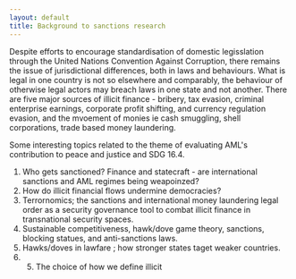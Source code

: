 ```yaml
---
layout: default
title: Background to sanctions research
---
```


Despite efforts to encourage standardisation of domestic legisslation through the United Nations Convention Against Corruption, there remains the issue of jurisdictional differences, both in laws
and behaviours. What is legal in one country is not so elsewhere and comparably, the behaviour of otherwise legal actors may breach laws in one state and not another. There are five major sources
of illicit finance - bribery, tax evasion, criminal enterprise earnings, corporate profit shifting, and currency regulation evasion, and the mvoement of monies ie cash smuggling, shell corporations, 
trade based money laundering. 


Some interesting topics related to the theme of evaluating AML's contribution to peace and justice and SDG 16.4.

1. Who gets sanctioned? Finance and statecraft - are international sanctions and AML regimes being weapoinzed? 
2. How do illicit financial flows undermine democracies?
3. Terrornomics; the sanctions and international money laundering legal order as a security governance tool to combat illicit finance in transnational security spaces. 
4. Sustainable competitiveness, hawk/dove game theory, sanctions, blocking statues, and anti-sanctions laws. 
5. Hawks/doves in lawfare ; how stronger states taget weaker countries.
6. 5. The choice of how we define illicit


